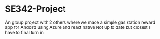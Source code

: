 # SE342-Project
An group project with 2 others where we made a simple gas station reward app for Andoird using Azure and react native
Not up to date but closest I have to final turn in
